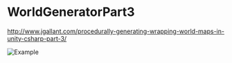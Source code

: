 # WorldGeneratorPart3

http://www.jgallant.com/procedurally-generating-wrapping-world-maps-in-unity-csharp-part-3/


![Example](http://www.jgallant.com/wp-content/uploads/2016/01/heat0.png "Example")
